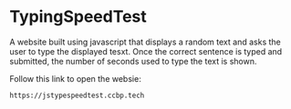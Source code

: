 # TypingSpeedTest

A website built using javascript that displays a random text and asks the user to type the displayed tesxt.
Once the correct sentence is typed and submitted, the number of seconds used to type the text is shown.

Follow this link to open the websie:
  
    https://jstypespeedtest.ccbp.tech
